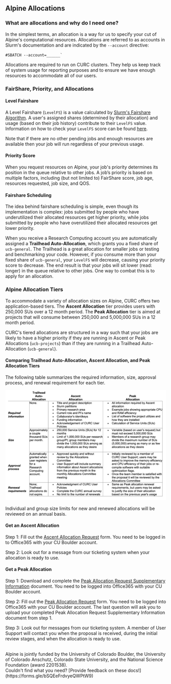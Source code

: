 ## Alpine Allocations

### What are allocations and why do I need one?

In the simplest terms, an allocation is a way for us to specify your cut 
of Alpine's computational resources. Allocations are referred to as 
accounts in Slurm's documentation and are indicated by the `--account` 
directive:

```
#SBATCH --account=______`
```

Allocations are required to run on CURC clusters. They help us keep track 
of system usage for reporting purposes and to ensure we have enough 
resources to accommodate all of our users.  

### FairShare, Priority, and Allocations

#### Level Fairshare
A Level Fairshare (`LevelFS`) is a value calculated by [Slurm's Fairshare 
Algorithm](https://slurm.schedmd.com/fair_tree.html#algorithm). A user's 
assigned shares (determined by their allocation) and usage (based on their 
job history) contribute to their `LevelFS` value. Information on how to 
check your `LevelFS` score can be found 
[here](../../faq.html#how-can-i-see-my-current-fairshare-priority).

Note that if there are no other pending jobs and enough resources are 
available then your job will run regardless of your previous usage.

#### Priority Score
When you request resources on Alpine, your job's priority determines its 
position in the queue relative to other jobs. A job’s priority is based on 
multiple factors, including (but not limited to) FairShare score, job age, 
resources requested, job size, and QOS. 

#### Fairshare Scheduling
The idea behind fairshare scheduling is simple, even though its 
implementation is complex: jobs submitted by people who have underutilized 
their allocated resources get higher priority, while jobs submitted by 
people who have overutilized their allocated resources get lower priority. 

When you receive a Research Computing account you are automatically 
assigned a **Trailhead Auto-Allocation**, which grants you a fixed share 
of `ucb-general`. The Trailhead is a great allocation for smaller jobs or 
testing and benchmarking your code. However, if you consume more than your 
fixed share of `ucb-general`,  your `LevelFS` will decrease, causing your 
priority score to decrease. The end result is that your jobs will sit 
lower (read: longer) in the queue relative to other jobs. One way to 
combat this is to apply for an allocation.

### Alpine Allocation Tiers

To accommodate a variety of allocation sizes on Alpine, CURC offers two 
application-based tiers. The **Ascent Allocation** tier provides users 
with 250,000 SUs over a 12 month period. The **Peak Allocation** tier is 
aimed at projects that will consume between 250,000 and 5,000,000 SUs in a 
12 month period.

CURC's tiered allocations are structured in a way such that your jobs are 
likely to have a higher priority if they are running in Ascent or Peak 
Allocations (`ucb-projects`) than if they are running in a Trailhead 
Auto-Allocation (`ucb-general`).

#### Comparing Trailhead Auto-Allocation, Ascent Allocation, and Peak Allocation Tiers

The following table summarizes the required information, size, approval 
process, and renewal requirement for each tier.

![](images/alpine-allocation-tiers-chart.png)

Individual and group size limits for new and renewed allocations will be 
reviewed on an annual basis.

#### Get an Ascent Allocation 

Step 1: Fill out the [Ascent Allocation 
Request](https://forms.office.com/r/eAA15b8Gsg) form. You need to be 
logged in to Office365 with your CU Boulder account.


Step 2: Look out for a message from our ticketing system when your 
allocation is ready to use.

#### Get a Peak Allocation 

Step 1: Download and complete the [Peak Allocation Request Supplementary 
Information](https://o365coloradoedu.sharepoint.com/:w:/s/RC-Team/EdKWaQYfHPBAv1IdvFVFvtUBjnUnDfZFHWVII30CGv9OkA?e=cNZwom) 
document. You need to be logged into Office365 with your CU Boulder 
account.

Step 2: Fill out the [Peak Allocation 
Request](https://forms.office.com/r/5VtLpiCh01) form. You need to be 
logged into Office365 with your CU Boulder account.
The last question will ask you to upload your completed Peak Allocation 
Request Supplementary Information document from step 1. 

Step 3: Look out for messages from our ticketing system. A member of User 
Support will contact you when the proposal is received, during the initial 
review stages, and when the allocation is ready to use.

<br>
Alpine is jointly funded by the University of Colorado Boulder, the University of Colorado Anschutz, Colorado State University, and the 
National Science Foundation (award 2201538).
<br>
Couldn't find what you need? [Provide feedback on these docs!](https://forms.gle/bSQEeFrdvyeQWPtW9)








